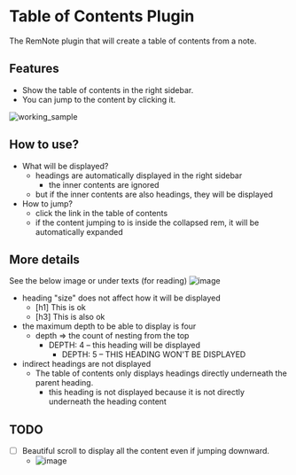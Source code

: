 # Table of Contents Plugin

The RemNote plugin that will create a table of contents from a note.

## Features

- Show the table of contents in the right sidebar.
- You can jump to the content by clicking it.

![working_sample](https://github.com/toxoxi/remnote-table-of-contents/assets/29012724/6c1d67da-c6c3-4fff-832d-56f9eb92c31e)

## How to use?
- What will be displayed?
  - headings are automatically displayed in the right sidebar
    - the inner contents are ignored
  - but if the inner contents are also headings, they will be displayed
- How to jump?
  - click the link in the table of contents
  - if the content jumping to is inside the collapsed rem, it will be automatically expanded

## More details
See the below image or under texts (for reading)
![image](https://github.com/toxoxi/remnote-table-of-contents/assets/29012724/a7ceb146-f6ea-4925-ae75-b1e9c5dc9f87)

- heading "size" does not affect how it will be displayed
  - [h1] This is ok
  - [h3] This is also ok
- the maximum depth to be able to display is four
  - depth ⇒ the count of nesting from the top
    - DEPTH: 4 – this heading will be displayed
      - DEPTH: 5 – THIS HEADING WON'T BE DISPLAYED 
- indirect headings are not displayed
  - The table of contents only displays headings directly underneath the parent heading.
    - this heading is not displayed because it is not directly underneath the heading content

## TODO
- [ ] Beautiful scroll to display all the content even if jumping downward.
  - ![image](https://github.com/toxoxi/remnote-table-of-contents/assets/29012724/2fc98e06-4b05-4288-b7ad-dd605a9d0709)

<!-- ignore-after -->
